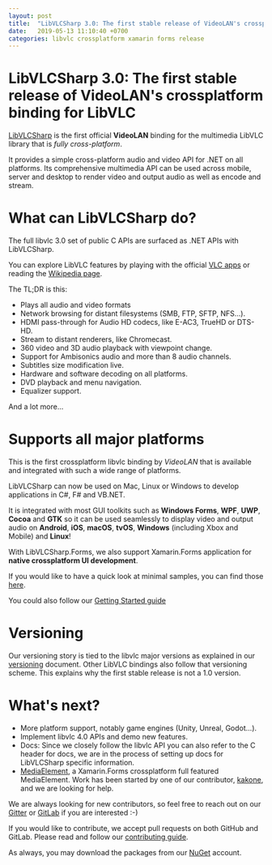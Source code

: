 ```yaml
---
layout: post
title:  "LibVLCSharp 3.0: The first stable release of VideoLAN's crossplatform binding for LibVLC"
date:   2019-05-13 11:10:40 +0700
categories: libvlc crossplatform xamarin forms release
---
```


# LibVLCSharp 3.0: The first stable release of VideoLAN's crossplatform binding for LibVLC

[LibVLCSharp](https://code.videolan.org/videolan/LibVLCSharp) is the first official **VideoLAN** binding for the multimedia LibVLC library that is _fully cross-platform_.

It provides a simple cross-platform audio and video API for .NET on all platforms. Its comprehensive multimedia API can be used across mobile, server and desktop to render video and output audio as well as encode and stream.

# What can LibVLCSharp do?

The full libvlc 3.0 set of public C APIs are surfaced as .NET APIs with LibVLCSharp. 

You can explore LibVLC features by playing with the official [VLC apps](https://www.videolan.org/vlc) or reading the [Wikipedia page](https://en.wikipedia.org/wiki/VLC_media_player).

The TL;DR is this:

- Plays all audio and video formats
- Network browsing for distant filesystems (SMB, FTP, SFTP, NFS...).
- HDMI pass-through for Audio HD codecs, like E-AC3, TrueHD or DTS-HD.
- Stream to distant renderers, like Chromecast.
- 360 video and 3D audio playback with viewpoint change.
- Support for Ambisonics audio and more than 8 audio channels.
- Subtitles size modification live.
- Hardware and software decoding on all platforms.
- DVD playback and menu navigation.
- Equalizer support.

And a lot more...

# Supports all major platforms

This is the first crossplatform libvlc binding by _VideoLAN_ that is available and integrated with such a wide range of platforms.

LibVLCSharp can now be used on Mac, Linux or Windows to develop applications in C#, F# and VB.NET.

It is integrated with most GUI toolkits such as **Windows Forms**, **WPF**, **UWP**, **Cocoa** and **GTK** so it can be used seamlessly to display video and output audio on **Android**, **iOS**, **macOS**, **tvOS**, **Windows** (including Xbox and Mobile) and **Linux**!

With LibVLCSharp.Forms, we also support Xamarin.Forms application for **native crossplatform UI development**.

If you would like to have a quick look at minimal samples, you can find those [here](https://code.videolan.org/videolan/LibVLCSharp/tree/master/Samples). 

You could also follow our [Getting Started guide](https://code.videolan.org/videolan/LibVLCSharp/blob/master/GETTING-STARTED.md)

# Versioning

Our versioning story is tied to the libvlc major versions as explained in our [versioning](https://code.videolan.org/videolan/LibVLCSharp/blob/master/VERSIONING.md) document. Other LibVLC bindings also follow that versioning scheme. This explains why the first stable release is not a 1.0 version.

# What's next?

- More platform support, notably game engines (Unity, Unreal, Godot...).
- Implement libvlc 4.0 APIs and demo new features.
- Docs: Since we closely follow the libvlc API you can also refer to the C header for docs, we are in the process of setting up docs for LibVLCSharp specific information.
- [MediaElement](https://github.com/kakone/LibVLCSharp.Forms.MediaPlayerElement), a Xamarin.Forms crossplatform full featured MediaElement. Work has been started by one of our contributor, [kakone](https://github.com/kakone), and we are looking for help.

We are always looking for new contributors, so feel free to reach out on our [Gitter](https://gitter.im/libvlcsharp/Lobby) or [GitLab](https://code.videolan.org/videolan/LibVLCSharp) if you are interested :-)

If you would like to contribute, we accept pull requests on both GitHub and GitLab. Please read and follow our [contributing guide](https://code.videolan.org/videolan/LibVLCSharp/blob/master/CONTRIBUTING.md).

As always, you may download the packages from our [NuGet](https://www.nuget.org/profiles/videolan) account.